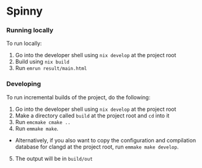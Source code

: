# Spinny

### Running locally
To run locally: 

1. Go into the developer shell using `nix develop` at the project root
2. Build using `nix build`
2. Run `emrun result/main.html`

### Developing
To run incremental builds of the project, do the following:
1. Go into the developer shell using `nix develop` at the project root
2. Make a directory called `build` at the project root and `cd` into it
3. Run `emcmake cmake ..`
4. Run `emmake make`.
  - Alternatively, if you also want to copy the configuration and compilation database for clangd at the project root, run `emmake make develop`. 
5. The output will be in `build/out`
